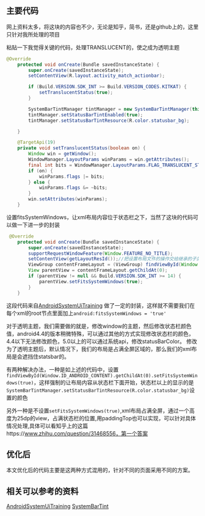 ## 主要代码
网上资料太多，将这块的内容也不少，无论是知乎，简书，还是github上的，这里只针对我所处理的项目

粘贴一下我觉得关键的代码，处理TRANSLUCENT的，使之成为透明主题
```java
@Override
	protected void onCreate(Bundle savedInstanceState) {
		super.onCreate(savedInstanceState);
		setContentView(R.layout.activity_match_actionbar);

		if (Build.VERSION.SDK_INT >= Build.VERSION_CODES.KITKAT) {
			setTranslucentStatus(true);
		}

		SystemBarTintManager tintManager = new SystemBarTintManager(this);
		tintManager.setStatusBarTintEnabled(true);
		tintManager.setStatusBarTintResource(R.color.statusbar_bg);

	}

	@TargetApi(19) 
	private void setTranslucentStatus(boolean on) {
		Window win = getWindow();
		WindowManager.LayoutParams winParams = win.getAttributes();
		final int bits = WindowManager.LayoutParams.FLAG_TRANSLUCENT_STATUS;
		if (on) {
			winParams.flags |= bits;
		} else {
			winParams.flags &= ~bits;
		}
		win.setAttributes(winParams);
	}
```
设置fitsSystemWindows，让xml布局内容位于状态栏之下，当然了这块的代码可以做一下进一步的封装
```java
 @Override
    protected void onCreate(Bundle savedInstanceState) {
        super.onCreate(savedInstanceState);
        supportRequestWindowFeature(Window.FEATURE_NO_TITLE);
        setContentView(getLayoutResId());//把设置布局文件的操作交给继承的子类
        ViewGroup contentFrameLayout = (ViewGroup) findViewById(Window.ID_ANDROID_CONTENT);
        View parentView = contentFrameLayout.getChildAt(0);
        if (parentView != null && Build.VERSION.SDK_INT >= 14) {
            parentView.setFitsSystemWindows(true);
        }
    }
```
这段代码来自[AndroidSystemUiTraining](https://github.com/D-clock/AndroidSystemUiTraining/blob/master/note/00_AndroidSystemUI%EF%BC%9ATranslucentBar%E7%89%B9%E6%80%A7%E7%9A%84%E4%BD%BF%E7%94%A8.md) 做了一定的封装，这样就不需要我们在每个xml的root节点里面加上`android:fitsSystemWindows = 'true'`

对于透明主题，我们需要做的就是，修改window的主题，然后修改状态栏颜色值，android4.4的版本稍微特殊，可以通过其他的方式实现修改状态栏的颜色，4.4以下无法修改颜色，5.0以上的可以通过系统api，修改statusBarColor。
修改为了透明主题后，默认情况下，我们的布局是占满全屏区域的，那么我们的xml布局是会遮挡住statsbar的。

有两种解决办法，一种是如上述的代码中，设置`findViewById(Window.ID_ANDROID_CONTENT).getChildAt(0).setFitsSystemWindows(true)`，这样强制的让布局内容从状态栏下面开始，状态栏以上的显示的是`SystemBarTintManager.setStatusBarTintResource(R.color.statusbar_bg)`设置的颜色

另外一种是不设置`setFitsSystemWindows(true)`,xml布局占满全屏，通过一个高度为25dp的view，占满状态栏的位置,用paddingTop也可以实现，可以针对具体情况处理,具体可以看知乎上的这篇https://www.zhihu.com/question/31468556，第一个答案

## 优化后
本文优化后的代码主要是这两种方式混用的，针对不同的页面采用不同的方案。



## 相关可以参考的资料
[AndroidSystemUiTraining](https://github.com/D-clock/AndroidSystemUiTraining/blob/master/note/00_AndroidSystemUI%EF%BC%9ATranslucentBar%E7%89%B9%E6%80%A7%E7%9A%84%E4%BD%BF%E7%94%A8.md)
[SystemBarTint](https://github.com/jgilfelt/SystemBarTint)
